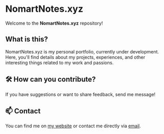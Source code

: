 # NomartNotes.xyz

Welcome to the **NomartNotes.xyz** repository!

## What is this?

NomartNotes.xyz is my personal portfolio, currently under development. Here, you'll find details about my projects, experiences, and other interesting things related to my work and passions.

## 🛠️ How can you contribute?

If you have suggestions or want to share feedback, send me message!

## 📫 Contact

You can find me on [my website](https://nomartnotes.xyz/contact) or contact me directly via [email](mailto:ola.krassowska@hotmail.com).
